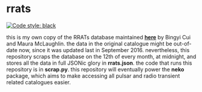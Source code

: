 # rrats

[![Code style: black](https://img.shields.io/badge/code%20style-black-000000.svg)](https://github.com/psf/black)

this is my own copy of the RRATs database maintained [**here**](http://astro.phys.wvu.edu/rratalog/) by Bingyi Cui and Maura McLaughlin. the data in the original catalogue might be out-of-date now, since it was updated last in September 2016. nevertheless, this repository scraps the database on the 12th of every month, at midnight, and stores all the data in full JSONic glory in **rrats.json**. the code that runs this repository is in **scrap.py**. this repository will eventually power the **neko** package, which aims to make accessing all pulsar and radio transient related catalogues easier.
